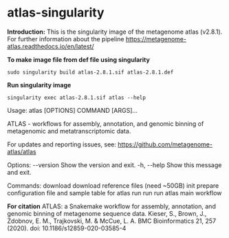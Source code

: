 # atlas-singularity
<p align="justify">

**Introduction:**
    This is the singularity image of the metagenome atlas (v2.8.1). For further information about the pipeline https://metagenome-atlas.readthedocs.io/en/latest/

**To make image file from def file using singularity**

`sudo singularity build atlas-2.8.1.sif atlas-2.8.1.def`

**Run singularity image**

`singularity exec atlas-2.8.1.sif atlas --help`

Usage: atlas [OPTIONS] COMMAND [ARGS]...

  ATLAS - workflows for assembly, annotation, and genomic binning of
  metagenomic and metatranscriptomic data.

  For updates and reporting issues, see: https://github.com/metagenome-atlas/atlas

Options:
  --version   Show the version and exit.
  -h, --help  Show this message and exit.

Commands:
  download  download reference files (need ~50GB)
  init      prepare configuration file and sample table for atlas run
  run       run atlas main workflow

**For citation**
ATLAS: a Snakemake workflow for assembly, annotation, and genomic binning of metagenome sequence data. Kieser, S., Brown, J., Zdobnov, E. M., Trajkovski, M. & McCue, L. A. BMC Bioinformatics 21, 257 (2020). doi: 10.1186/s12859-020-03585-4
